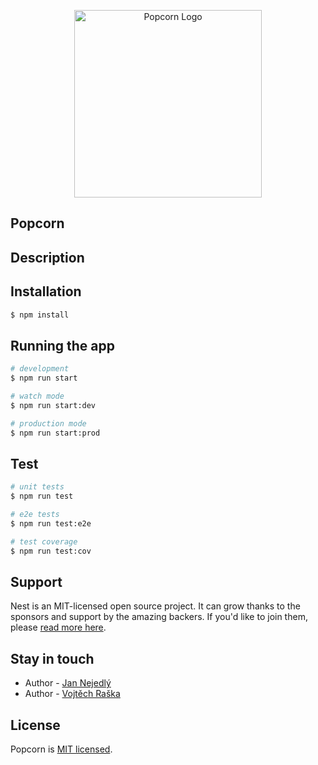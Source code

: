 <p align="center">
  <img src="https://i.ibb.co/zxSKGmY/review-removebg-preview.png" width="300" alt="Popcorn Logo" /></a>
  <h2>Popcorn</h2>
</p>

## Description


## Installation

```bash
$ npm install
```

## Running the app

```bash
# development
$ npm run start

# watch mode
$ npm run start:dev

# production mode
$ npm run start:prod
```

## Test

```bash
# unit tests
$ npm run test

# e2e tests
$ npm run test:e2e

# test coverage
$ npm run test:cov
```

## Support

Nest is an MIT-licensed open source project. It can grow thanks to the sponsors and support by the amazing backers. If you'd like to join them, please [read more here](https://docs.nestjs.com/support).

## Stay in touch

- Author - [Jan Nejedlý](https://github.com/jan-nejedly)
- Author - [Vojtěch Raška](https://github.com/raskavoj)

## License

Popcorn is [MIT licensed](LICENSE).
